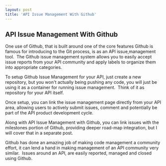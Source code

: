 ```yaml
---
layout: post
title: 'API Issue Management With Github'
---
```

<h2>API Issue Management With Github</h2>
<p>One use of Github, that is built around one of the core features Github is famous for introducing to the Git process, is as an API issue<a title="API issue management" href="../../buildingblocks/ticket_system.php"> </a>management tool. &nbsp;The Github issue management system allows you to easily accept issue reports from your API community and apply labels to organize them into appropriate categories.</p>
<p>To setup Github Issue Management for your API, just create a new repository, but you won't actually being pushing any code, you will just be using it as a container for running issue management. &nbsp;Think of it as repository for your API itself.</p>
<p>Once setup, you can link the issue management page directly from your API area, allowing users to actively submit issues, comment and potentially be part of the API product development cycle.</p>
<p>Along with API Issue Management with Github, you can link issues with the milestones portion of Github, providing deeper road-map integration, but I will cover that in a separate post.</p>
<p>Github has done an amazing job of making code management a community effort, it can lend a hand in making management of an API community very similar. &nbsp;Issues around an API, are easily reported, managed and closed using Github.</p>